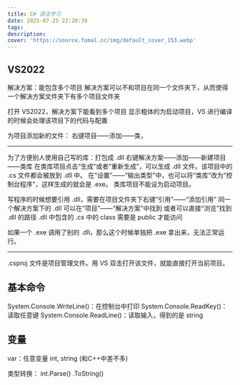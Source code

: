 ```yaml
---
title: C# 语法学习
date: 2025-07-25 22:20:39
tags:
description: 
cover: 'https://source.fomal.cc/img/default_cover_153.webp'
---
```


## VS2022
解决方案：能包含多个项目
解决方案可以不和项目在同一个文件夹下，从而使得一个解决方案文件夹下有多个项目文件夹

打开 VS2022，解决方案下能看到多个项目
显示粗体的为启动项目，VS 进行编译的时候会处理该项目下的代码与配置

为项目添加新的文件：
右键项目——添加——类，

---

为了方便别人使用自己写的库：打包成 .dll
右键解决方案——添加——新建项目——类库
在类库项目点击“生成”或者“重新生成”，可以生成 .dll 文件。该项目中的 .cs 文件都会被放到 .dll 中。
在“设置”——“输出类型”中，也可以将“类库”改为“控制台程序”，这样生成的就会是 .exe。
类库项目不能设为启动项目。

写程序的时候想要引用 .dll，需要在项目文件夹下右键“引用”——“添加引用”
同一个解决方案下的 .dll 可以在“项目”——“解决方案”中找到
或者可以直接“浏览”找到 .dll 的路径
.dll 中包含的 .cs 中的 class 需要是 public 才能访问

如果一个 .exe 调用了别的 .dll，那么这个时候单独把 .exe 拿出来，无法正常运行。

---

.csproj 文件是项目管理文件。用 VS 双击打开该文件，就能直接打开当前项目。

## 基本命令
System.Console.WriteLine()：在控制台中打印
System.Console.ReadKey()：读取任意键
System.Console.ReadLine()：读取输入，得到的是 string


## 变量
var：任意变量
int, string (和C++中差不多)

类型转换：
int.Parse()
.ToString()

